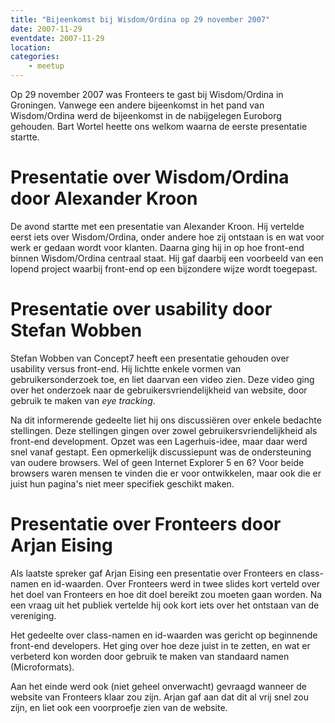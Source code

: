 ```yaml
---
title: "Bijeenkomst bij Wisdom/Ordina op 29 november 2007"
date: 2007-11-29
eventdate: 2007-11-29
location: 
categories: 
    - meetup
---
```

Op 29 november 2007 was Fronteers te gast bij Wisdom/Ordina in Groningen. Vanwege een andere bijeenkomst in het pand van Wisdom/Ordina werd de bijeenkomst in de nabijgelegen Euroborg gehouden. Bart Wortel heette ons welkom waarna de eerste presentatie startte.

# Presentatie over Wisdom/Ordina door Alexander Kroon

De avond startte met een presentatie van Alexander Kroon. Hij vertelde eerst iets over Wisdom/Ordina, onder andere hoe zij ontstaan is en wat voor werk er gedaan wordt voor klanten. Daarna ging hij in op hoe front-end binnen Wisdom/Ordina centraal staat. Hij gaf daarbij een voorbeeld van een lopend project waarbij front-end op een bijzondere wijze wordt toegepast.

# Presentatie over usability door Stefan Wobben

Stefan Wobben van Concept7 heeft een presentatie gehouden over usability versus front-end. Hij lichtte enkele vormen van gebruikersonderzoek toe, en liet daarvan een video zien. Deze video ging over het onderzoek naar de gebruikersvriendelijkheid van website, door gebruik te maken van _eye tracking_.

Na dit informerende gedeelte liet hij ons discussiëren over enkele bedachte stellingen. Deze stellingen gingen over zowel gebruikersvriendelijkheid als front-end development. Opzet was een Lagerhuis-idee, maar daar werd snel vanaf gestapt. Een opmerkelijk discussiepunt was de ondersteuning van oudere browsers. Wel of geen Internet Explorer 5 en 6? Voor beide browsers waren mensen te vinden die er voor ontwikkelen, maar ook die er juist hun pagina's niet meer specifiek geschikt maken.

# Presentatie over Fronteers door Arjan Eising

Als laatste spreker gaf Arjan Eising een presentatie over Fronteers en class-namen en id-waarden. Over Fronteers werd in twee slides kort verteld over het doel van Fronteers en hoe dit doel bereikt zou moeten gaan worden. Na een vraag uit het publiek vertelde hij ook kort iets over het ontstaan van de vereniging.

Het gedeelte over class-namen en id-waarden was gericht op beginnende front-end developers. Het ging over hoe deze juist in te zetten, en wat er verbeterd kon worden door gebruik te maken van standaard namen (Microformats).

Aan het einde werd ook (niet geheel onverwacht) gevraagd wanneer de website van Fronteers klaar zou zijn. Arjan gaf aan dat dit al vrij snel zou zijn, en liet ook een voorproefje zien van de website.